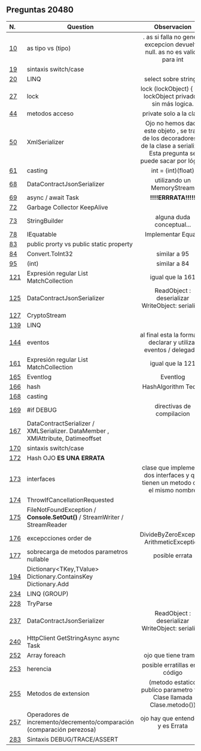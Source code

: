 ## Preguntas **20480**


| N. | Question | Observacion
| :--- | --- | :---:
| [10](./10/) | as tipo vs (tipo) | . as si falla no genera excepcion devuelve null.   as no es valido para int
| [19](./10/)  | sintaxis switch/case
| [20](./20/) | LINQ | select sobre string[]
| [27](./27/) | lock | lock (lockObject) { .... } lockObject privado y sin más logica.
| [44](./44/) | metodos acceso | private solo a la clase
| [50](./50/) | XmlSerializer | Ojo no hemos dado este objeto , se trata de los decoradores [] de la clase a serializar. Esta pregunta se puede sacar por lógica
| [61](./61/) | casting | int = (int)(float)   
| [68](./68/) | DataContractJsonSerializer | utilizando un MemoryStream   
| [69](./69/) | async / await Task | **!!!!ERRRATA!!!!!** 
| [72](./72/) | Garbage Collector KeepAlive |
| [73](./73/) | StringBuilder | alguna duda conceptual...    
| [78](./78/) | IEquatable | Implementar Equals    
| [83](./83/) | public prorty vs public static property |      
| [84](./84/) |  Convert.ToInt32 | similar a 95    
| [95](./95/) | (int) | similar a 84    
| [121](./121/) | Expresión regular List MatchCollection |  igual que la 161   
| [125](./125/) | DataContractJsonSerializer | ReadObject : deserializar WriteObject: serializar
| [127](./127/) | CryptoStream | 
| [139](./139/) | LINQ | 
| [144](./144/) | eventos | al final esta la forma de declarar y utilizar eventos / delegados  
| [161](./161/) | Expresión regular List MatchCollection |   igual que la 121
| [165](./165/) | Eventlog  |  Eventlog
| [166](./166/) | hash  |  HashAlgorithm Teoria
| [168](./168/) | casting |    
| [169](./169/) | #if DEBUG | directivas de compilacion 
| [167](./167)  | DataContractSerializer / XMLSerializer. DataMember , XMlAttribute, Datimeoffset 
| [170](./170/) | sintaxis switch/case |  
| [172](./172/) | Hash  OJO __ES UNA ERRATA__|  
| [173](./173/) | interfaces | clase que implementa dos interfaces y que tienen un metodo con el mismo nombre  
| [174](./174/) | ThrowIfCancellationRequested |   
| [175](./175/) | FileNotFoundException / __Console.SetOut()__ / StreamWriter / StreamReader |   
| [176](./176/) | excepcciones order de | DivideByZeroException  ArithmeticException    
| [177](./177/) | sobrecarga de metodos parametros nullable | posible errata    
| [194](./194/) | Dictionary<TKey,TValue> Dictionary.ContainsKey Dictionary.Add  |   
| [234](./234/) | LINQ (GROUP)   |    
| [228](./228/) | TryParse |  
| [237](./237/) | DataContractJsonSerializer | ReadObject : deserializar WriteObject: serializar  
| [240](./240/) | HttpClient GetStringAsync async Task| 
| [252](./252/) | Array foreach | ojo que tiene trampa    
| [253](./253/) | herencia |  posible erratillas en el código   
| [255](./255/) | Metodos de extension |  (metodo estatico publico  parametro this Clase  llamada Clase.metodo())
| [257](./257/) | Operadores de incremento/decremento/comparación (comparación perezosa) | ojo hay que entenderlo y es Errata    
| [283](./283/) | Sintaxis DEBUG/TRACE/ASSERT |     














